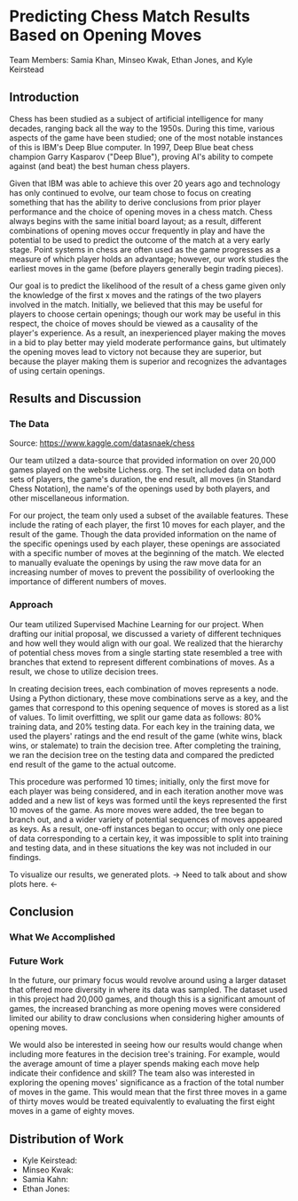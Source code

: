 # Predicting Chess Match Results Based on Opening Moves

Team Members: Samia Khan, Minseo Kwak, Ethan Jones, and Kyle Keirstead

## Introduction

Chess has been studied as a subject of artificial intelligence for many decades, ranging back all the way to the 1950s. During this time, various aspects of the game have been studied; one of the most notable instances of this is IBM's Deep Blue computer. In 1997, Deep Blue beat chess champion Garry Kasparov ("Deep Blue"), proving AI's ability to compete against (and beat) the best human chess players.

Given that IBM was able to achieve this over 20 years ago and technology has only continued to evolve, our team chose to focus on creating something that has the ability to derive conclusions from prior player performance and the choice of opening moves in a chess match. Chess always begins with the same initial board layout; as a result, different combinations of opening moves occur frequently in play and have the potential to be used to predict the outcome of the match at a very early stage. Point systems in chess are often used as the game progresses as a measure of which player holds an advantage; however, our work studies the earliest moves in the game (before players generally begin trading pieces).

Our goal is to predict the likelihood of the result of a chess game given only the knowledge of the first x moves and the ratings of the two players involved in the match. Initially, we believed that this may be useful for players to choose certain openings; though our work may be useful in this respect, the choice of moves should be viewed as a causality of the player's experience. As a result, an inexperienced player making the moves in a bid to play better may yield moderate performance gains, but ultimately the opening moves lead to victory not because they are superior, but because the player making them is superior and recognizes the advantages of using certain openings.

## Results and Discussion

### The Data
Source: https://www.kaggle.com/datasnaek/chess

Our team utilzed a data-source that provided information on over 20,000 games played on the website Lichess.org. The set included data on both sets of players, the game's duration, the end result, all moves (in Standard Chess Notation), the name's of the openings used by both players, and other miscellaneous information.

For our project, the team only used a subset of the available features. These include the rating of each player, the first 10 moves for each player, and the result of the game. Though the data provided information on the name of the specific openings used by each player, these openings are associated with a specific number of moves at the beginning of the match. We elected to manually evaluate the openings by using the raw move data for an increasing number of moves to prevent the possibility of overlooking the importance of different numbers of moves.

### Approach

Our team utilized Supervised Machine Learning for our project. When drafting our initial proposal, we discussed a variety of different techniques and how well they would align with our goal. We realized that the hierarchy of potential chess moves from a single starting state resembled a tree with branches that extend to represent different combinations of moves. As a result, we chose to utilize decision trees.

In creating decision trees, each combination of moves represents a node. Using a Python dictionary, these move combinations serve as a key, and the games that correspond to this opening sequence of moves is stored as a list of values. To limit overfitting, we split our game data as follows: 80% training data, and 20% testing data. For each key in the training data, we used the players' ratings and the end result of the game (white wins, black wins, or stalemate) to train the decision tree. After completing the training, we ran the decision tree on the testing data and compared the predicted end result of the game to the actual outcome.

This procedure was performed 10 times; initially, only the first move for each player was being considered, and in each iteration another move was added and a new list of keys was formed until the keys represented the first 10 moves of the game. As more moves were added, the tree began to branch out, and a wider variety of potential sequences of moves appeared as keys. As a result, one-off instances began to occur; with only one piece of data corresponding to a certain key, it was impossible to split into training and testing data, and in these situations the key was not included in our findings. 

To visualize our results, we generated plots. -> Need to talk about and show plots here. <-

## Conclusion

### What We Accomplished

### Future Work

In the future, our primary focus would revolve around using a larger dataset that offered more diversity in where its data was sampled. The dataset used in this project had 20,000 games, and though this is a significant amount of games, the increased branching as more opening moves were considered limited our ability to draw conclusions when considering higher amounts of opening moves.

We would also be interested in seeing how our results would change when including more features in the decision tree's training. For example, would the average amount of time a player spends making each move help indicate their confidence and skill? The team also was interested in exploring the opening moves' significance as a fraction of the total number of moves in the game. This would mean that the first three moves in a game of thirty moves would be treated equivalently to evaluating the first eight moves in a game of eighty moves.

## Distribution of Work

* Kyle Keirstead: 
* Minseo Kwak: 
* Samia Kahn: 
* Ethan Jones: 

